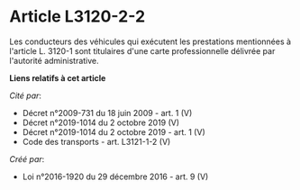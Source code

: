 # Article L3120-2-2

Les conducteurs des véhicules qui exécutent les prestations mentionnées à  l'article L. 3120-1 sont titulaires d'une carte
professionnelle  délivrée par l'autorité administrative.

**Liens relatifs à cet article**

_Cité par_:

  - Décret n°2009-731 du 18 juin 2009 - art. 1 (V)
  - Décret n°2019-1014 du 2 octobre 2019 (V)
  - Décret n°2019-1014 du 2 octobre 2019 - art. 1 (V)
  - Code des transports - art. L3121-1-2 (V)

_Créé par_:

  - Loi n°2016-1920 du 29 décembre 2016 - art. 9 (V)
